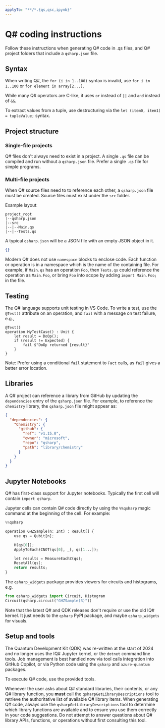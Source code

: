 ```yaml
---
applyTo: "**/*.{qs,qsc,ipynb}"
---
```


# Q# coding instructions

Follow these instructions when generating Q# code in .qs files,
and Q# project folders that include a `qsharp.json` file.

## Syntax

When writing Q#, the `for (i in 1..100)` syntax is invalid, use `for i in 1..100` or
`for element in array[2...]`.

While many Q# operators are C-like, it uses `or` instead of `||` and `and` instead of `&&`.

To extract values from a tuple, use destructuring via the `let (item0, item1) = tupleValue;` syntax.

## Project structure

### Single-file projects

Q# files don't always need to exist in a project. A single `.qs` file can be compiled and
run without a `qsharp.json` file. Prefer a single `.qs` file for simple programs.

### Multi-file projects

When Q# source files need to to reference each other, a `qsharp.json` file must be
created. Source files must exist under the `src` folder.

Example layout:

```
project_root
|--qsharp.json
|--src
|--|--Main.qs
|--|--Tests.qs
```

A typical `qsharp.json` will be a JSON file with an empty JSON object in it.

```json
{}
```

Modern Q# does not use `namespace` blocks to enclose code.
Each function or operation is in a namespace which is the name of the containing file.
For example, if `Main.qs` has an operation `Foo`, then `Tests.qs` could reference the
operation as `Main.Foo`, or bring `Foo` into scope by adding `import Main.Foo;` in the file.

## Testing

The Q# language supports unit testing in VS Code. To write a test, use the `@Test()`
attribute on an operation, and `fail` with a message on test failure, e.g.,

```qsharp
@Test()
operation MyTestCase() : Unit {
    let result = DoOp();
    if (result != Expected) {
        fail $"DoOp returned {result}"
    }
}
```

Note: Prefer using a conditional `fail` statement to `Fact` calls, as `fail` gives a better error location.

## Libraries

A Q# project can reference a library from GitHub by updating the `dependencies` entry of
the `qsharp.json` file. For example, to reference the `chemistry` library, the `qsharp.json`
file might appear as:

```json
{
  "dependencies": {
    "Chemistry": {
      "github": {
        "ref": "v1.15.0",
        "owner": "microsoft",
        "repo": "qsharp",
        "path": "library/chemistry"
      }
    }
  }
}
```

## Jupyter Notebooks

Q# has first-class support for Jupyter notebooks. Typically the first cell will contain `import qsharp`.

Jupyter cells can contain Q# code directly by using the `%%qsharp` magic command at the beginning of the cell. For example:

```python
%%qsharp

operation GHZSample(n: Int) : Result[] {
    use qs = Qubit[n];

    H(qs[0]);
    ApplyToEach(CNOT(qs[0], _), qs[1...]);

    let results = MeasureEachZ(qs);
    ResetAll(qs);
    return results;
}
```

The `qsharp_widgets` package provides viewers for circuits and histograms, e.g.

```python
from qsharp_widgets import Circuit, Histogram
Circuit(qsharp.circuit("GHZSample(3)"))
```

Note that the latest Q# and QDK releases don't require or use the old IQ# kernel. It just needs to the `qsharp` PyPI package,
and maybe `qsharp_widgets` for visuals.

## Setup and tools

The Quantum Development Kit (QDK) was re-written at the start of 2024 and no longer uses
the IQ# Jupyter kernel, or the `dotnet` command line tools. Job management is best handled
now via tool calls integration into GitHub Copilot, or via Python code using the `qsharp`
and `azure-quantum` packages.

To execute Q# code, use the provided tools.

Whenever the user asks about Q# standard libraries, their contents, or any Q# library function, you **must** call the `qsharpGetLibraryDescriptions` tool to retrieve the authoritative list of available Q# library items. When generating Q# code, always use the `qsharpGetLibraryDescriptions` tool to determine which library functions are available and to ensure you use them correctly in your code suggestions. Do not attempt to answer questions about Q# library APIs, functions, or operations without first consulting this tool.
